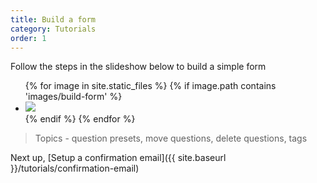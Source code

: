```yaml
---
title: Build a form
category: Tutorials
order: 1
---
```


Follow the steps in the slideshow below to build a simple form

<div class="flexslider">
	<ul class="slides">	  				
		{% for image in site.static_files %}	
			{% if image.path contains 'images/build-form' %}
			<li>
				<img src="{{ site.baseurl }}{{ image.path }}" />	
			</li>
			{% endif %}
		{% endfor %}		
	</ul>
</div>

> Topics - question presets, move questions, delete questions, tags

Next up, [Setup a confirmation email]({{ site.baseurl }}/tutorials/confirmation-email)

